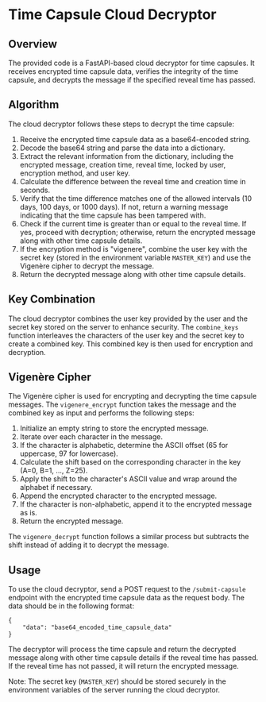 # Time Capsule Cloud Decryptor

## Overview
The provided code is a FastAPI-based cloud decryptor for time capsules. It receives encrypted time capsule data, verifies the integrity of the time capsule, and decrypts the message if the specified reveal time has passed.

## Algorithm
The cloud decryptor follows these steps to decrypt the time capsule:

1. Receive the encrypted time capsule data as a base64-encoded string.
2. Decode the base64 string and parse the data into a dictionary.
3. Extract the relevant information from the dictionary, including the encrypted message, creation time, reveal time, locked by user, encryption method, and user key.
4. Calculate the difference between the reveal time and creation time in seconds.
5. Verify that the time difference matches one of the allowed intervals (10 days, 100 days, or 1000 days). If not, return a warning message indicating that the time capsule has been tampered with.
6. Check if the current time is greater than or equal to the reveal time. If yes, proceed with decryption; otherwise, return the encrypted message along with other time capsule details.
7. If the encryption method is "vigenere", combine the user key with the secret key (stored in the environment variable `MASTER_KEY`) and use the Vigenère cipher to decrypt the message.
8. Return the decrypted message along with other time capsule details.

## Key Combination
The cloud decryptor combines the user key provided by the user and the secret key stored on the server to enhance security. The `combine_keys` function interleaves the characters of the user key and the secret key to create a combined key. This combined key is then used for encryption and decryption.

## Vigenère Cipher
The Vigenère cipher is used for encrypting and decrypting the time capsule messages. The `vigenere_encrypt` function takes the message and the combined key as input and performs the following steps:

1. Initialize an empty string to store the encrypted message.
2. Iterate over each character in the message.
3. If the character is alphabetic, determine the ASCII offset (65 for uppercase, 97 for lowercase).
4. Calculate the shift based on the corresponding character in the key (A=0, B=1, ..., Z=25).
5. Apply the shift to the character's ASCII value and wrap around the alphabet if necessary.
6. Append the encrypted character to the encrypted message.
7. If the character is non-alphabetic, append it to the encrypted message as is.
8. Return the encrypted message.

The `vigenere_decrypt` function follows a similar process but subtracts the shift instead of adding it to decrypt the message.

## Usage
To use the cloud decryptor, send a POST request to the `/submit-capsule` endpoint with the encrypted time capsule data as the request body. The data should be in the following format:

```
{
    "data": "base64_encoded_time_capsule_data"
}
```

The decryptor will process the time capsule and return the decrypted message along with other time capsule details if the reveal time has passed. If the reveal time has not passed, it will return the encrypted message.

Note: The secret key (`MASTER_KEY`) should be stored securely in the environment variables of the server running the cloud decryptor.